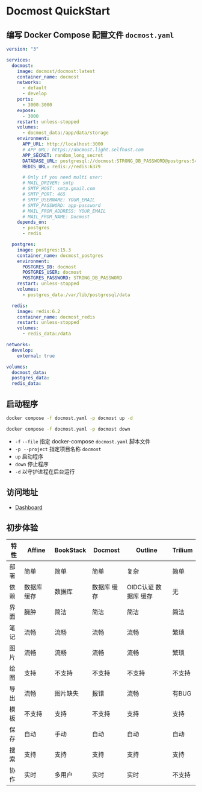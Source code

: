 
# Docmost QuickStart

## 编写 Docker Compose 配置文件 `docmost.yaml`

```yaml
version: "3"

services:
  docmost:
    image: docmost/docmost:latest
    container_name: docmost
    networks:
      - default
      - develop
    ports:
      - 3000:3000
    expose:
      - 3000
    restart: unless-stopped
    volumes:
      - docmost_data:/app/data/storage
    environment:
      APP_URL: http://localhost:3000
      # APP_URL: https://docmost.light.selfhost.com
      APP_SECRET: random_long_secret
      DATABASE_URL: postgresql://docmost:STRONG_DB_PASSWORD@postgres:5432/docmost?schema=public
      REDIS_URL: redis://redis:6379

      # Only if you need multi user:
      # MAIL_DRIVER: smtp
      # SMTP_HOST: smtp.gmail.com
      # SMTP_PORT: 465
      # SMTP_USERNAME: YOUR_EMAIL
      # SMTP_PASSWORD: app-password
      # MAIL_FROM_ADDRESS: YOUR_EMAIL
      # MAIL_FROM_NAME: Docmost
    depends_on:
      - postgres
      - redis

  postgres:
    image: postgres:15.3
    container_name: docmost_postgres
    environment:
      POSTGRES_DB: docmost
      POSTGRES_USER: docmost
      POSTGRES_PASSWORD: STRONG_DB_PASSWORD
    restart: unless-stopped
    volumes:
      - postgres_data:/var/lib/postgresql/data

  redis:
    image: redis:6.2
    container_name: docmost_redis
    restart: unless-stopped
    volumes:
      - redis_data:/data

networks:
  develop:
    external: true

volumes:
  docmost_data:
  postgres_data:
  redis_data:

```

## 启动程序

```bash
docker compose -f docmost.yaml -p docmost up -d

docker compose -f docmost.yaml -p docmost down

```

- `-f` `--file` 指定 docker-compose `docmost.yaml` 脚本文件
- `-p`  `--project` 指定项目名称 `docmost`
- `up` 启动程序
- `down` 停止程序
- `-d` 以守护进程在后台运行

## 访问地址
- [Dashboard](http://localhost:3000)

## 初步体验
| 特性 | Affine      | BookStack | Docmost     | Outline              | Trilium |
| ---- | ----------- | --------- | ----------- | -------------------- | ------- |
| 部署 | 简单        | 简单      | 简单        | 复杂                 | 简单    |
| 依赖 | 数据库 缓存 | 数据库    | 数据库 缓存 | OIDC认证 数据库 缓存 | 无      |
| 界面 | 臃肿        | 简洁      | 简洁        | 简洁                 | 简洁    |
| 笔记 | 流畅        | 流畅      | 流畅        | 流畅                 | 繁琐    |
| 图片 | 流畅        | 流畅      | 流畅        | 流畅                 | 繁琐    |
| 绘图 | 支持        | 不支持    | 不支持      | 不支持               | 不支持  |
| 导出 | 流畅        | 图片缺失  | 报错        | 流畅                 | 有BUG   |
| 模板 | 不支持      | 支持      | 不支持      | 支持                 | 支持    |
| 保存 | 自动        | 手动      | 自动        | 自动                 | 自动    |
| 搜索 | 支持        | 支持      | 支持        | 支持                 | 支持    |
| 协作 | 实时        | 多用户    | 实时        | 实时                 | 不支持  |
